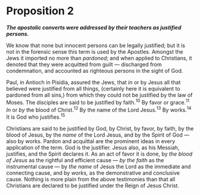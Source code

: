 # Proposition 2

***The apostolic converts were addressed by their teachers as justified persons.***

We know that none but innocent persons can be legally justified; but it is not in the forensic sense this term is used by the Apostles. Amongst the Jews it imported no more than *pardoned*; and when applied to Christians, it denoted that they were acquitted from guilt — discharged from condemnation, and accounted as righteous persons in the sight of God.

Paul, in Antioch in Pisidia, assured the Jews, that *in* or by Jesus all that believed were justified from all things, (certainly here it is equivalent to pardoned from all sins,) from which they could not be justified by the law of Moses. The disciples are said to be justified by faith.<sup>10</sup> By favor or grace.<sup>11</sup> *In* or *by* the blood of Christ.<sup>12</sup> By the name of the Lord Jesus.<sup>13</sup> By works.<sup>14</sup> It is God who justifies.<sup>15</sup>

Christians are said to be justified by God, by Christ, by favor, by faith, by the blood of Jesus, by the *name* of the Lord Jesus, and by the Spirit of God — also by works. Pardon and acquittal are the prominent ideas in every application of the term. God is the justifier. Jesus also, as his Messiah, justifies, and the Spirit declares it. As an act of favor it is done, by *the blood of Jesus* as the rightful and efficient cause — *by the faith* as the instrumental cause — by *the name* of Jesus the Lord as the immediate and connecting cause, and by *works,* as the demonstrative and conclusive cause. Nothing is more plain from the above testimonies than that all Christians are declared to be justified under the Reign of Jesus Christ.
